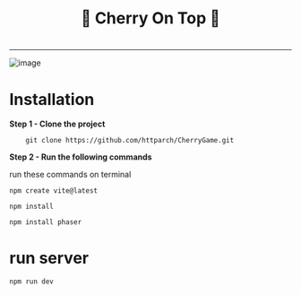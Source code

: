 # <h1 align="center">🍒 Cherry On Top 🍒<h1>

----

![image](https://github.com/user-attachments/assets/cefa752e-9f6f-46ab-bd45-01f638bff49a)


# Installation

**Step 1 - Clone the project**

        git clone https://github.com/httparch/CherryGame.git    

**Step 2 - Run the following commands**

run these commands on terminal

    npm create vite@latest

    npm install

    npm install phaser

# run server

    npm run dev
